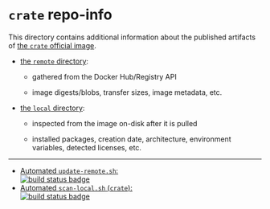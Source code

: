 # `crate` repo-info

This directory contains additional information about the published artifacts of [the `crate` official image](https://hub.docker.com/_/crate/).

-	[the `remote` directory](remote/):

	-	gathered from the Docker Hub/Registry API

	-	image digests/blobs, transfer sizes, image metadata, etc.

-	[the `local` directory](local/):

	-	inspected from the image on-disk after it is pulled

	-	installed packages, creation date, architecture, environment variables, detected licenses, etc.

---

-	[Automated `update-remote.sh`:  
	![build status badge](https://doi-janky.infosiftr.net/job/repo-info/job/remote/badge/icon)](https://doi-janky.infosiftr.net/job/repo-info/job/remote/)
-	[Automated `scan-local.sh` (`crate`):  
	![build status badge](https://doi-janky.infosiftr.net/job/repo-info/job/local/job/crate/badge/icon)](https://doi-janky.infosiftr.net/job/repo-info/job/local/job/crate)
